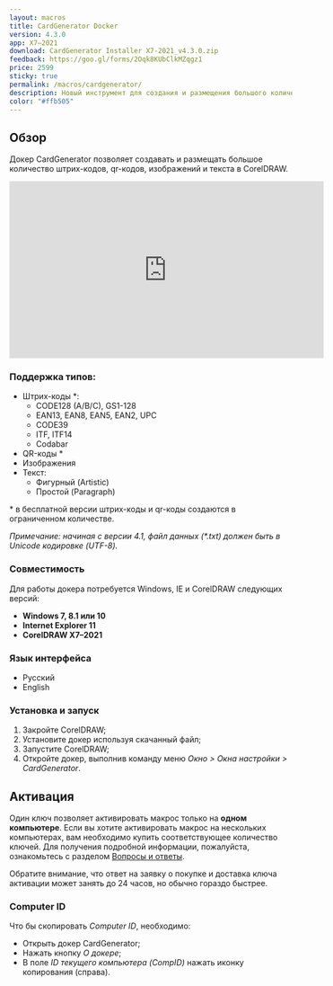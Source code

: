 ```yaml
---
layout: macros
title: CardGenerator Docker
version: 4.3.0
app: X7–2021
download: CardGenerator Installer X7-2021_v4.3.0.zip
feedback: https://goo.gl/forms/2Oqk8KUbClkMZqgz1
price: 2599
sticky: true
permalink: /macros/cardgenerator/
description: Новый инструмент для создания и размещения большого количества штрих-кодов, qr-кодов, изображений и текста, на основе переменных данных, разработанный специально для актуальных версий CorelDRAW.
color: "#ffb505"
---
```


## Обзор

Докер CardGenerator позволяет создавать и размещать большое количество штрих-кодов,
qr-кодов, изображений и текста в CorelDRAW.

<iframe width="560" height="315" src="https://www.youtube.com/embed/SvsG8t9gZEs?rel=0" frameborder="0" allowfullscreen></iframe>

### Поддержка типов:

* Штрих-коды \*:
  * CODE128 (A/B/C), GS1-128
  * EAN13, EAN8, EAN5, EAN2, UPC
  * CODE39
  * ITF, ITF14
  * Codabar
* QR-коды \*
* Изображения
* Текст:
  * Фигурный (Artistic)
  * Простой (Paragraph)

\* в бесплатной версии штрих-коды и qr-коды создаются в ограниченном количестве.

_Примечание: начиная с версии 4.1, файл данных (\*.txt) должен быть в Unicode кодировке (UTF-8)._

### Совместимость

Для работы докера потребуется Windows, IE и CorelDRAW следующих версий:

* **Windows 7, 8.1 или 10**
* **Internet Explorer 11**
* **CorelDRAW X7–2021**

### Язык интерфейса

* Русский
* English

### Установка и запуск

1. Закройте CorelDRAW;
1. Установите докер используя скачанный файл;
1. Запустите CorelDRAW;
1. Откройте докер, выполнив команду меню _Окно > Окна настройки > CardGenerator_. 

## Активация

Один ключ позволяет активировать макрос только на **одном компьютере**.
Если вы хотите активировать макрос на нескольких компьютерах, вам необходимо купить соответствующее количество ключей.
Для получения подробной информации, пожалуйста, ознакомьтесь с разделом [Вопросы и ответы](/macros/question-answer/).

Обратите внимание, что ответ на заявку о покупке и доставка ключа активации может занять до 24 часов, но обычно гораздо быстрее.

### Computer ID

Что бы скопировать _Computer ID_, необходимо:

* Открыть докер CardGenerator;
* Нажать кнопку _О докере_;
* В поле _ID текущего компьютера (CompID)_ нажать иконку копирования (справа).
